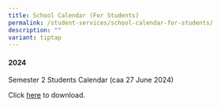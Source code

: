```yaml
---
title: School Calendar (For Students)
permalink: /student-services/school-calendar-for-students/
description: ""
variant: tiptap
---
```

<h4>2024</h4>
<p>Semester 2 Students Calendar (caa 27 June 2024)</p>
<p>Click <a href="/files/2024/Student_Calendar_caa_27062024_.pdf" rel="noopener noreferrer nofollow" target="_blank">here</a> to
download.</p>
<p></p>